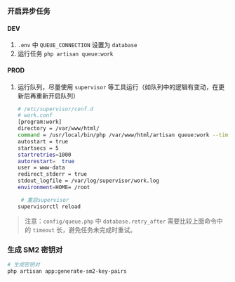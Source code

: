 #

### 开启异步任务

#### DEV

1. `.env` 中 `QUEUE_CONNECTION` 设置为 `database`
2. 运行任务 `php artisan queue:work`

#### PROD

1. 运行队列，尽量使用 `supervisor` 等工具运行（如队列中的逻辑有变动，在更新后再重新开启队列）

   ```bash
   # /etc/supervisor/conf.d
   # work.conf
   [program:work]
   directory = /var/www/html/
   command = /usr/local/bin/php /var/www/html/artisan queue:work --timeout=7200
   autostart = true
   startsecs = 5
   startretries=1000
   autorestart=  true
   user = www-data
   redirect_stderr = true
   stdout_logfile = /var/log/supervisor/work.log
   environment=HOME= /root
   ```

   ```bash
	# 重启supervisor
   supervisorctl reload
   ```

> 注意：`config/queue.php` 中 `database.retry_after` 需要比较上面命令中的 `timeout` 长，避免任务未完成时重试。


### 生成 SM2 密钥对

```bash
# 生成密钥对
php artisan app:generate-sm2-key-pairs
```
